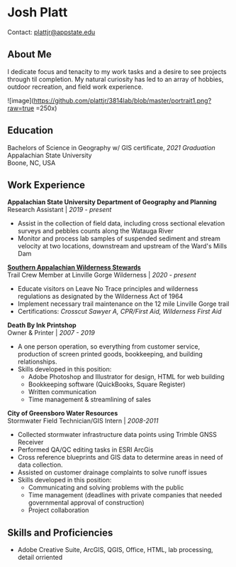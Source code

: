 # Josh Platt
Contact: plattjr@appstate.edu

## About Me
I dedicate focus and tenacity to my work tasks and a desire to see projects through til completion.  My natural curiosity has led to an array of hobbies, outdoor recreation, and field work experience.


![image](https://github.com/plattjr/3814lab/blob/master/portrait1.png?raw=true =250x)


## Education
Bachelors of Science in Geography w/ GIS certificate, *2021 Graduation*\
Appalachian State University\
Boone, NC, USA

## Work Experience

**Appalachian State University Department of Geography and Planning**\
Research Assistant | *2019 - present*
  * Assist in the collection of field data, including cross sectional elevation surveys and pebbles counts along the Watauga River
  * Monitor and process lab samples of suspended sediment and stream velocity at two locations, downstream and upstream of the Ward's Mills Dam

**[Southern Appalachian Wilderness Stewards](http://wildernessstewards.org)**\
Trail Crew Member at Linville Gorge Wilderness | *2020 - present*
  * Educate visitors on Leave No Trace principles and wilderness regulations as designated by the Wilderness Act of 1964
  * Implement necessary trail maintenance on the 12 mile Linville Gorge trail
  * Certifications: *Crosscut Sawyer A, CPR/First Aid, Wilderness First Aid*

**Death By Ink Printshop**\
Owner & Printer | *2007 - 2019*
  * A one person operation, so everything from customer service, production of screen printed goods, bookkeeping, and building relationships.
  * Skills developed in this position:
    * Adobe Photoshop and Illustrator for design, HTML for web building
    * Bookkeeping software (QuickBooks, Square Register)
    * Written communication
    * Time management & streamlining of sales

**City of Greensboro Water Resources**\
Stormwater Field Technician/GIS Intern | *2008-2011*
  * Collected stormwater infrastructure data points using Trimble GNSS Receiver
  * Performed QA/QC editing tasks in ESRI ArcGis
  * Cross reference blueprints and GIS data to determine areas in need of data collection.
  * Assisted on customer drainage complaints to solve runoff issues
  * Skills developed in this position:
    * Communicating and solving problems with the public
    * Time management (deadlines with private companies that needed governmental approval of construction)
    * Project collaboration

## Skills and Proficiencies
  * Adobe Creative Suite, ArcGIS, QGIS, Office, HTML, lab processing, detail orriented
